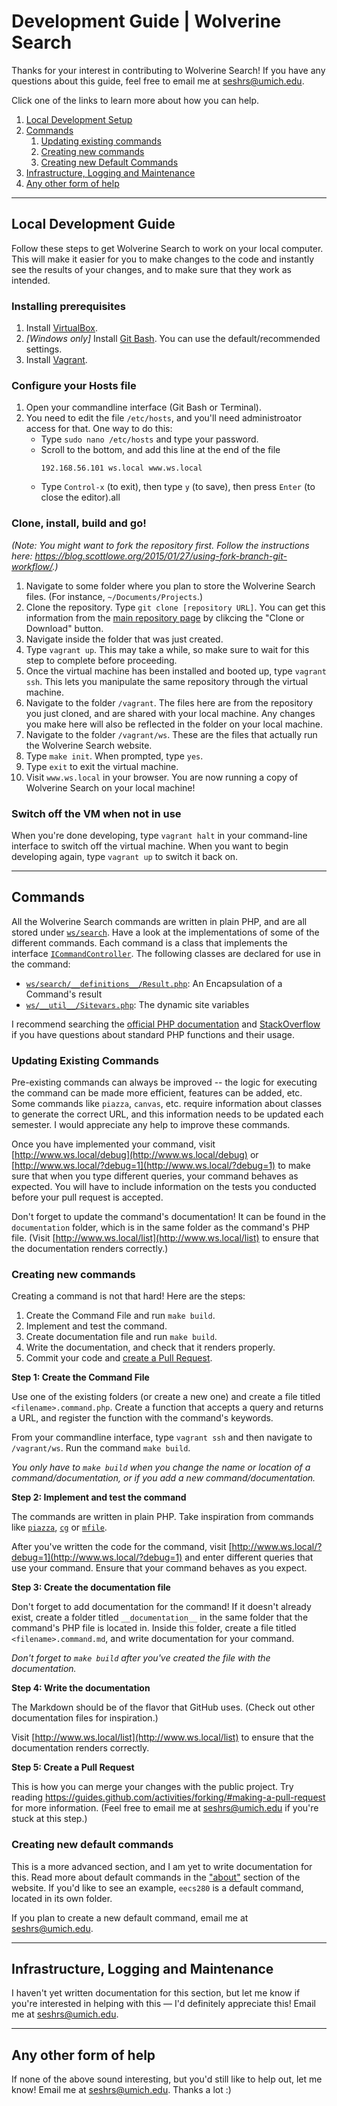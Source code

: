 # Development Guide | Wolverine Search
Thanks for your interest in contributing to Wolverine Search! If you have any questions about this guide, feel free to email me at seshrs@umich.edu.

Click one of the links to learn more about how you can help.

<ol>
  <li><a href="#local-development-guide">Local Development Setup</a></li>
  <li><a href="#commands">Commands</a>
    <ol>
      <li><a href="#updating-existing-commands">Updating existing commands</a></li>
      <li><a href="#creating-new-commands">Creating new commands</a></li>
      <li><a href="#creating-new-default-commands">Creating new Default Commands</li>
    </ol>
  </li>
  <li><a href="#infrastructure-logging-and-maintenance">Infrastructure, Logging and Maintenance</a></li>
  <li><a href="#any-other-form-of-help">Any other form of help</a></li>
</ol>

---

## Local Development Guide
Follow these steps to get Wolverine Search to work on your local computer. This will make it easier for you to make changes to the
code and instantly see the results of your changes, and to make sure that they work as intended.

### Installing prerequisites

1. Install [VirtualBox](https://www.virtualbox.org/wiki/Downloads).
2. *[Windows only]* Install [Git Bash](https://github.com/git-for-windows/git/releases/latest). You can use the default/recommended settings.
3. Install [Vagrant](https://www.vagrantup.com/downloads.html).

### Configure your Hosts file
1. Open your commandline interface (Git Bash or Terminal).
2. You need to edit the file `/etc/hosts`, and you'll need administroator access for that. One way to do this:
    - Type `sudo nano /etc/hosts` and type your password.
    - Scroll to the bottom, and add this line at the end of the file
      ```
      192.168.56.101 ws.local www.ws.local
      ```
    - Type `Control-x` (to exit), then type `y` (to save), then press `Enter` (to close the editor).all

### Clone, install, build and go!
*(Note: You might want to fork the repository first. Follow the instructions here: https://blog.scottlowe.org/2015/01/27/using-fork-branch-git-workflow/.)*
1. Navigate to some folder where you plan to store the Wolverine Search files. (For instance, `~/Documents/Projects`.)
2. Clone the repository. Type `git clone [repository URL]`. You can get this information from the [main repository page](https://github.com/seshrs/wolverine-search) by clikcing the "Clone or Download" button.
3. Navigate inside the folder that was just created.
4. Type `vagrant up`. This may take a while, so make sure to wait for this step to complete before proceeding.
5. Once the virtual machine has been installed and booted up, type `vagrant ssh`. This lets you manipulate the same repository through the virtual machine.
6. Navigate to the folder `/vagrant`. The files here are from the repository you just cloned, and are shared with your local machine. Any changes you make here will also be reflected in the folder on your local machine.
7. Navigate to the folder `/vagrant/ws`. These are the files that actually run the Wolverine Search website.
8. Type `make init`. When prompted, type `yes`.
9. Type `exit` to exit the virtual machine.
10. Visit `www.ws.local` in your browser. You are now running a copy of Wolverine Search on your local machine!

### Switch off the VM when not in use
When you're done developing, type `vagrant halt` in your command-line interface to switch off the virtual machine. 
When you want to begin developing again, type `vagrant up` to switch it back on.

---

## Commands

All the Wolverine Search commands are written in plain PHP, and are all stored under [`ws/search`](https://github.com/seshrs/wolverine-search/tree/master/ws/search). Have a look at the implementations of some of the different commands. 
Each command is a class that implements the interface [`ICommandController`](https://github.com/seshrs/wolverine-search/blob/master/ws/search/__definitions__/ICommandController.php). The following classes are declared for use in the command:

- [`ws/search/__definitions__/Result.php`](https://github.com/seshrs/wolverine-search/blob/master/ws/search/__definitions__/Result.php): An Encapsulation of a Command's result
- [`ws/__util__/Sitevars.php`](https://github.com/seshrs/wolverine-search/blob/master/ws/__util__/Sitevars.php): The dynamic site variables

I recommend searching the [official PHP documentation](http://php.net/manual/en/) and [StackOverflow](https://stackoverflow.com/) if you have questions about standard PHP functions and their usage.

### Updating Existing Commands
Pre-existing commands can always be improved -- the logic for executing the command can be made more efficient, features can be added, etc.
Some commands like `piazza`, `canvas`, etc. require information about classes to generate the correct URL, and this information needs to be updated each semester. I would appreciate any help to improve these commands.

Once you have implemented your command, visit [http://www.ws.local/debug](http://www.ws.local/debug) or [http://www.ws.local/?debug=1](http://www.ws.local/?debug=1) to make sure that when you type different queries, your command behaves as expected. You will have to include information on the tests you conducted before your pull request is accepted.

Don't forget to update the command's documentation! It can be found in the `documentation` folder, which is in the same folder as the command's PHP file. (Visit [http://www.ws.local/list](http://www.ws.local/list) to ensure that the documentation renders correctly.)

### Creating new commands
Creating a command is not that hard! Here are the steps:

1. Create the Command File and run `make build`.
2. Implement and test the command.
3. Create documentation file and run `make build`.
4. Write the documentation, and check that it renders properly.
5. Commit your code and [create a Pull Request](https://guides.github.com/activities/forking/#making-a-pull-request).

**Step 1: Create the Command File**

Use one of the existing folders (or create a new one) and create a file titled `<filename>.command.php`. Create a function that accepts a query and returns a URL, and register the function with the command's keywords.

From your commandline interface, type `vagrant ssh` and then navigate to `/vagrant/ws`. Run the command `make build`.

*You only have to `make build` when you change the name or location of a command/documentation, or if you add a new command/documentation.*

**Step 2: Implement and test the command**

The commands are written in plain PHP. Take inspiration from commands like [`piazza`](https://github.com/seshrs/wolverine-search/tree/master/ws/search/umich_class_tools/Piazza.command.md), [`cg`](https://github.com/seshrs/wolverine-search/tree/master/ws/search/umich_class_tools/CourseGuide.command.md) or [`mfile`](https://github.com/seshrs/wolverine-search/tree/master/ws/search/umich_generic/MFile.command.md).

After you've written the code for the command, visit [http://www.ws.local/?debug=1](http://www.ws.local/?debug=1) and enter different queries that use your command. Ensure that your command behaves as you expect.

**Step 3: Create the documentation file**

Don't forget to add documentation for the command! If it doesn't already exist, create a folder titled `__documentation__` in the same folder that the command's PHP file is located in. Inside this folder, create a file titled `<filename>.command.md`, and write documentation for your command.

*Don't forget to `make build` after you've created the file with the documentation.*

**Step 4: Write the documentation**

The Markdown should be of the flavor that GitHub uses. (Check out other documentation files for inspiration.)

Visit [http://www.ws.local/list](http://www.ws.local/list) to ensure that the documentation renders correctly.

**Step 5: Create a Pull Request**

This is how you can merge your changes with the public project. Try reading https://guides.github.com/activities/forking/#making-a-pull-request for more information. (Feel free to email me at seshrs@umich.edu if you're stuck at this step.)

### Creating new default commands
This is a more advanced section, and I am yet to write documentation for this. Read more about default commands in the ["about"](https://ws.heliohost.org/about) section of the website. 
If you'd like to see an example, `eecs280` is a default command, located in its own folder.

If you plan to create a new default command, email me at seshrs@umich.edu.

---

## Infrastructure, Logging and Maintenance
I haven't yet written documentation for this section, but let me know if you're interested in helping with this — I'd definitely appreciate this! Email me at seshrs@umich.edu.

---

## Any other form of help
If none of the above sound interesting, but you'd still like to help out, let me know! Email me at seshrs@umich.edu. Thanks a lot :)
